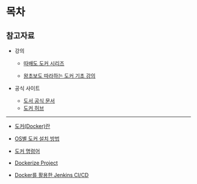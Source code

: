 # 목차

## 참고자료

- 강의

  - [따배도 도커 시리즈](https://www.youtube.com/playlist?list=PLApuRlvrZKogb78kKq1wRvrjg1VMwYrvi)

  - [왕초보도 따라하는 도커 기초 강의](https://www.youtube.com/playlist?list=PLnIaYcDMsSczk-byS2iCDmQCfVU_KHWDk)

- 공식 사이트

  - [도서 공식 문서](https://docs.docker.com/)
  - [도커 허브](https://hub.docker.com/)

------

- [도커(Docker)란](도커(Docker)란.md)
- [OS별 도커 설치 방법](Docker-Install.md)

- [도커 명령어](도커-명령어.md)
- [Dockerize Project](Dockerize-Project.md)
- [Docker를 활용한 Jenkins CI/CD](Docker를-활용한-Jenkins-CI-CD.md)

